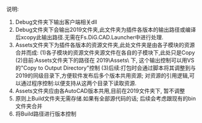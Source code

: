 说明:
1. Debug文件夹下输出客户端相关dll
2. Debug文件夹下会输出2019文件夹,此文件夹为插件各版本的输出路径或编译后xcopy此输出路径.无需在Fs.DiG.CAD.Launcher中进行处理.
3. Assets文件夹下为插件各版本的资源文件夹,此处文件夹是由各子模块的资源合并而成:
    (1)各子模块的资源文件夹源文件在各自的子模块下,此处只是Copy
    (2)目前:Assets文件夹下的路径在 2019\Assets\ 下, 这个输出控制可以用VS的"Copy to Output Directory"控制
    (3)后续:打包时会通过脚本将其调整到与 2019的同级目录下,方便软件发布后多个版本共用资源; 对资源的引用逻辑,可以通过程序控制:以便支持从这两个目录下读取资源.   
4. Assets文件夹应由各AutoCAD版本共用,目前在2019文件夹下, 暂不调整
5. 原则上Build文件夹无需存储.如果有全部源代码的话; 后续会考虑跟现有的bin文件夹合并
6. 将Build路径进行版本控制

